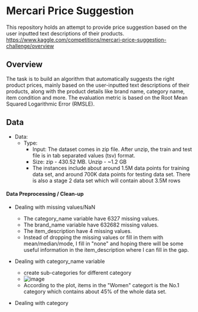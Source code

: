 # Mercari Price Suggestion

This repository holds an attempt to provide price suggestion based on the user inputted text descriptions of their products. https://www.kaggle.com/competitions/mercari-price-suggestion-challenge/overview

## Overview
The task is to build an algorithm that automatically suggests the right product prices, mainly based on the user-inputted text descriptions of their products, along with the product details like brand name, category name, item condition and more. The evaluation metric is based on the Root Mean Squared Logarithmic Error (RMSLE).

## Data
* Data:
  * Type: 
    * Input: The dataset comes in zip file. After unzip, the train and test file is in tab separated values (tsv) format.
    * Size: zip - 430.52 MB. Unzip - ~1.2 GB
    * The instances include about around 1.5M data points for training data set, and around 700K data points for testing data set. There is also a stage 2 data set which will contain about 3.5M rows

#### Data Preprocessing / Clean-up

* Dealing with missing values/NaN
  * The category_name variable have 6327 missing values.
  * The brand_name variable have 632682 missing values.
  * The item_description have 4 missing values.
  * Instead of dropping the missing values or fill in them with mean/median/mode, I fill in "none" and hoping there will be some useful information in the item_description where I can fill in the gap. 

* Dealing with category_name variable
  * create sub-categories for different category
  * ![image](https://user-images.githubusercontent.com/89665013/226462934-0b9660bc-1b38-48d5-99e1-6c93055594e4.png)
  * According to the plot, items in the "Women" categort is the No.1 category which contains about 45% of the whole data set.

* Dealing with category
